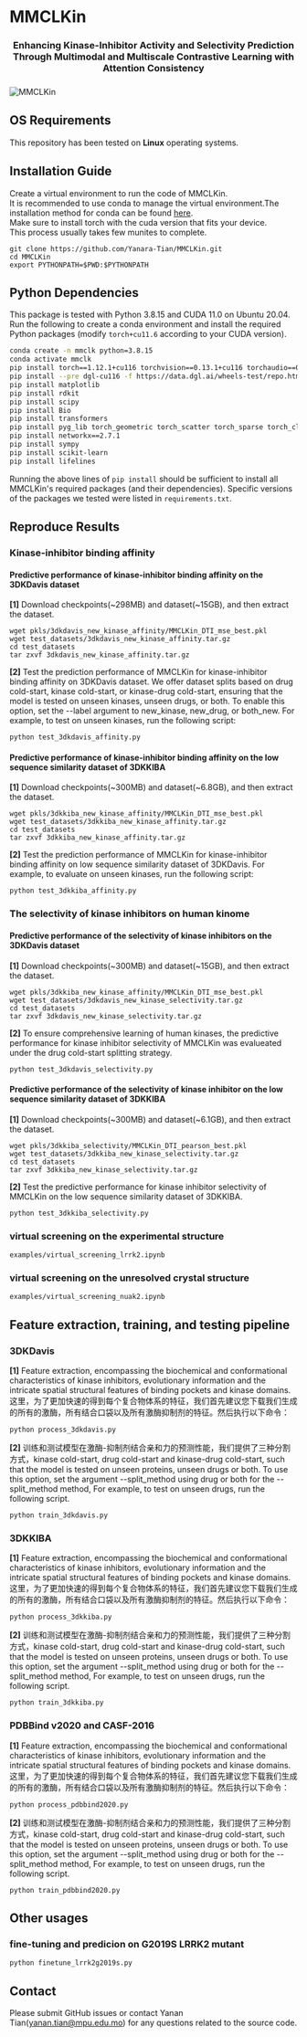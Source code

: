 # MMCLKin
<div id="top" align="center">
 <h3>Enhancing Kinase-Inhibitor Activity and Selectivity Prediction Through Multimodal and Multiscale Contrastive Learning with Attention Consistency<h3>
 </div>

![MMCLKin](https://github.com/Yanara-Tian/MMCLKin/blob/main/Framework%20of%20MMCLKin.png)

## OS Requirements
This repository has been tested on **Linux**  operating systems.

## Installation Guide
Create a virtual environment to run the code of MMCLKin.<br>
It is recommended to use conda to manage the virtual environment.The installation method for conda can be found [here](https://conda.io/projects/conda/en/stable/user-guide/install/linux.html#installing-on-linux).<br>
Make sure to install torch with the cuda version that fits your device.<br>
This process usually takes few munites to complete.<br>
```
git clone https://github.com/Yanara-Tian/MMCLKin.git
cd MMCLKin
export PYTHONPATH=$PWD:$PYTHONPATH
```
## Python Dependencies
This package is tested with Python 3.8.15 and CUDA 11.0 on Ubuntu 20.04. Run the following to create a conda environment and install the required Python packages (modify `torch+cu11.6` according to your CUDA version). 
```bash
conda create -n mmclk python=3.8.15
conda activate mmclk
pip install torch==1.12.1+cu116 torchvision==0.13.1+cu116 torchaudio==0.12.1 --extra-index-url https://download.pytorch.org/whl/cu116
pip install --pre dgl-cu116 -f https://data.dgl.ai/wheels-test/repo.html
pip install matplotlib
pip install rdkit
pip install scipy
pip install Bio
pip install transformers
pip install pyg_lib torch_geometric torch_scatter torch_sparse torch_cluster torch_spline_conv -f https://data.pyg.org/whl/torch-1.12.0+cu116.html
pip install networkx==2.7.1
pip install sympy
pip install scikit-learn
pip install lifelines
```
Running the above lines of `pip install` should be sufficient to install all  MMCLKin's required packages (and their dependencies). Specific versions of the packages we tested were listed in `requirements.txt`.

## Reproduce Results

### Kinase-inhibitor binding affinity 

#### Predictive performance of kinase-inhibitor binding affinity on the 3DKDavis dataset
**[1]** Download checkpoints(~298MB) and dataset(~15GB), and then extract the dataset.
```
wget pkls/3dkdavis_new_kinase_affinity/MMCLKin_DTI_mse_best.pkl
wget test_datasets/3dkdavis_new_kinase_affinity.tar.gz
cd test_datasets
tar zxvf 3dkdavis_new_kinase_affinity.tar.gz
```
**[2]** Test the prediction performance of MMCLKin for kinase-inhibitor binding affinity on 3DKDavis dataset. We offer dataset splits based on drug cold-start, kinase cold-start, or kinase-drug cold-start, ensuring that the model is tested on unseen kinases, unseen drugs, or both. To enable this option, set the --label argument to new_kinase, new_drug, or both_new. For example, to test on unseen kinases, run the following script:
```
python test_3dkdavis_affinity.py
```
#### Predictive performance of kinase-inhibitor binding affinity on the low sequence similarity dataset of 3DKKIBA
**[1]** Download checkpoints(~300MB) and dataset(~6.8GB), and then extract the dataset.
```
wget pkls/3dkkiba_new_kinase_affinity/MMCLKin_DTI_mse_best.pkl
wget test_datasets/3dkkiba_new_kinase_affinity.tar.gz
cd test_datasets
tar zxvf 3dkkiba_new_kinase_affinity.tar.gz
```
**[2]** Test the prediction performance of MMCLKin for kinase-inhibitor binding affinity on low sequence similarity dataset of 3DKDavis. For example, to evaluate on unseen kinases, run the following script:
```
python test_3dkkiba_affinity.py
```

### The selectivity of kinase inhibitors on human kinome

#### Predictive performance of the selectivity of kinase inhibitors on the 3DKDavis dataset
**[1]** Download checkpoints(~300MB) and dataset(~15GB), and then extract the dataset.
```
wget pkls/3dkkiba_new_kinase_affinity/MMCLKin_DTI_mse_best.pkl
wget test_datasets/3dkdavis_new_kinase_selectivity.tar.gz
cd test_datasets
tar zxvf 3dkdavis_new_kinase_selectivity.tar.gz
```
**[2]** To ensure comprehensive learning of human kinases, the predictive performance for kinase inhibitor selectivity of MMCLKin was evalueated under the drug cold-start splitting strategy.
```
python test_3dkdavis_selectivity.py
```
#### Predictive performance of the selectivity of kinase inhibitor on the low sequence similarity dataset of 3DKKIBA
**[1]** Download checkpoints(~300MB) and dataset(~6.1GB), and then extract the dataset.
```
wget pkls/3dkkiba_selectivity/MMCLKin_DTI_pearson_best.pkl
wget test_datasets/3dkkiba_new_kinase_selectivity.tar.gz
cd test_datasets
tar zxvf 3dkkiba_new_kinase_selectivity.tar.gz
```
**[2]** Test the predictive performance for kinase inhibitor selectivity of MMCLKin on the low sequence similarity dataset of 3DKKIBA.
```
python test_3dkkiba_selectivity.py
```
### virtual screening on the experimental structure
```
examples/virtual_screening_lrrk2.ipynb
```
### virtual screening on the unresolved crystal structure
```
examples/virtual_screening_nuak2.ipynb
```

## Feature extraction, training, and testing pipeline

### 3DKDavis 
**[1]** Feature extraction, encompassing the biochemical and conformational characteristics of kinase inhibitors, evolutionary information and the intricate spatial structural features of binding pockets and kinase domains.这里，为了更加快速的得到每个复合物体系的特征，我们首先建议您下载我们生成的所有的激酶，所有结合口袋以及所有激酶抑制剂的特征。然后执行以下命令：
```
python process_3dkdavis.py
```
**[2]** 训练和测试模型在激酶-抑制剂结合亲和力的预测性能，我们提供了三种分割方式，kinase cold-start, drug cold-start and kinase-drug cold-start, such that the model is tested on unseen proteins, unseen drugs or both. To use this option, set the argument --split_method using drug or both for the --split_method method, For example, to test on unseen drugs, run the following script.
```
python train_3dkdavis.py
```
### 3DKKIBA
**[1]** Feature extraction, encompassing the biochemical and conformational characteristics of kinase inhibitors, evolutionary information and the intricate spatial structural features of binding pockets and kinase domains.这里，为了更加快速的得到每个复合物体系的特征，我们首先建议您下载我们生成的所有的激酶，所有结合口袋以及所有激酶抑制剂的特征。然后执行以下命令：
```
python process_3dkkiba.py
```
**[2]** 训练和测试模型在激酶-抑制剂结合亲和力的预测性能，我们提供了三种分割方式，kinase cold-start, drug cold-start and kinase-drug cold-start, such that the model is tested on unseen proteins, unseen drugs or both. To use this option, set the argument --split_method using drug or both for the --split_method method, For example, to test on unseen drugs, run the following script.
```
python train_3dkkiba.py
```
### PDBBind v2020 and CASF-2016
**[1]** Feature extraction, encompassing the biochemical and conformational characteristics of kinase inhibitors, evolutionary information and the intricate spatial structural features of binding pockets and kinase domains.这里，为了更加快速的得到每个复合物体系的特征，我们首先建议您下载我们生成的所有的激酶，所有结合口袋以及所有激酶抑制剂的特征。然后执行以下命令：
```
python process_pdbbind2020.py
```
**[2]** 训练和测试模型在激酶-抑制剂结合亲和力的预测性能，我们提供了三种分割方式，kinase cold-start, drug cold-start and kinase-drug cold-start, such that the model is tested on unseen proteins, unseen drugs or both. To use this option, set the argument --split_method using drug or both for the --split_method method, For example, to test on unseen drugs, run the following script.
```
python train_pdbbind2020.py
```
## Other usages

### fine-tuning and predicion on G2019S LRRK2 mutant
```
python finetune_lrrk2g2019s.py
```

## Contact
Please submit GitHub issues or contact Yanan Tian(yanan.tian@mpu.edu.mo) for any questions related to the source code.
